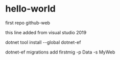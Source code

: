 # hello-world
first repo
github-web


this line added from visual studio 2019

dotnet tool install --global dotnet-ef

dotnet-ef migrations add firstmig -p Data -s MyWeb
